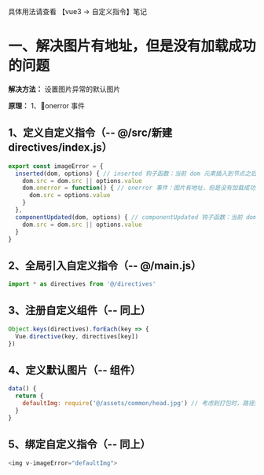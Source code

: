 具体用法请查看 【vue3 → 自定义指令】笔记

# 一、解决图片有地址，但是没有加载成功的问题
  **解决方法：** 设置图片异常的默认图片

  **原理：**
  1、onerror 事件

  ## 1、定义自定义指令（-- @/src/新建 directives/index.js）
  ```js
  export const imageError = {
    inserted(dom, options) { // inserted 钩子函数：当前 dom 元素插入到节点之后触发
      dom.src = dom.src || options.value
      dom.onerror = function() { // onerror 事件：图片有地址，但是没有加载成功后触发
        dom.src = options.value
      }
    },
    componentUpdated(dom, options) { // componentUpdated 钩子函数：当前 dom 元素更新数据后触发
      dom.src = dom.src || options.value
    }
  }
  ```

  ## 2、全局引入自定义指令（-- @/main.js）
  ```js
  import * as directives from '@/directives'
  ```

  ## 3、注册自定义组件（-- 同上）
  ```js
  Object.keys(directives).forEach(key => {
    Vue.directive(key, directives[key])
  })
  ```

  ## 4、定义默认图片（-- 组件）
  ```js
  data() {
    return {
      defaultImg: require('@/assets/common/head.jpg') // 考虑到打包时，路径会发送变化，导致图片加载失败。所以这里使用 require 包裹起来
    }
  }
  ```

  ## 5、绑定自定义指令（-- 同上）
  ```js
  <img v-imageError="defaultImg">
  ```